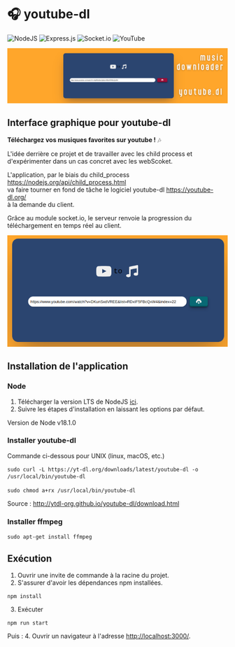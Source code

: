 # :headphones: youtube-dl

![NodeJS](https://img.shields.io/badge/node.js-6DA55F?style=for-the-badge&logo=node.js&logoColor=white)
![Express.js](https://img.shields.io/badge/express.js-%23404d59.svg?style=for-the-badge&logo=express&logoColor=%2361DAFB)
![Socket.io](https://img.shields.io/badge/Socket.io-black?style=for-the-badge&logo=socket.io&badgeColor=010101)
![YouTube](https://img.shields.io/badge/YouTube-%23FF0000.svg?style=for-the-badge&logo=YouTube&logoColor=white)

<img src="./youtube_dl.png">

## Interface graphique pour youtube-dl

**Téléchargez vos musiques favorites sur youtube !** :notes:


L'idée derrière ce projet et de travailler avec les child process et d'expérimenter dans un cas concret avec les webScoket.

L'application,  par le biais du child_process https://nodejs.org/api/child_process.html  </br> va faire tourner en fond de tâche le logiciel youtube-dl https://youtube-dl.org/  
à la demande du client.

Grâce au module socket.io, le serveur renvoie la progression du téléchargement en temps réel au client.  

<img src="./doc/youtubedl-1.png">  


## Installation de l'application


### Node
  1. Télécharger la version LTS de NodeJS [ici](https://nodejs.org/fr/download/).
  2. Suivre les étapes d'installation en laissant les options par défaut.

Version de Node v18.1.0

### Installer youtube-dl

Commande ci-dessous pour UNIX (linux, macOS, etc.)
``` 
sudo curl -L https://yt-dl.org/downloads/latest/youtube-dl -o /usr/local/bin/youtube-dl

sudo chmod a+rx /usr/local/bin/youtube-dl
```
Source : http://ytdl-org.github.io/youtube-dl/download.html

### Installer ffmpeg

```
sudo apt-get install ffmpeg 
```

## Exécution

1. Ouvrir une invite de commande à la racine du projet.
2. S'assurer d'avoir les dépendances npm installées. 
```
npm install
```
3. Exécuter 
```
npm run start
```
 
Puis :
4. Ouvrir un navigateur à l'adresse [http://localhost:3000/](http://localhost:3000/).

